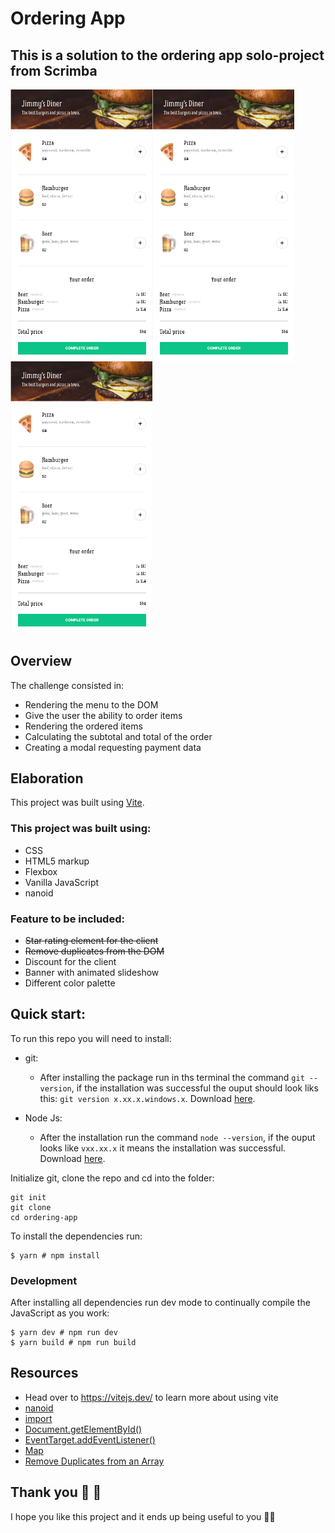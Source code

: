 # Ordering App

## This is a solution to the ordering app solo-project from Scrimba

<div style="display:flex">
    <img src="public/images/screenshot-ordering-app.png" width="45%"/>
    <img src="public/images/screenshot-ordering-app.png" width="45%"/>
</div>

<div>
    <img src="public/images/screenshot-ordering-app.png" width="45%"/>
</div>

## Overview

The challenge consisted in:

-   Rendering the menu to the DOM
-   Give the user the ability to order items
-   Rendering the ordered items
-   Calculating the subtotal and total of the order
-   Creating a modal requesting payment data

## Elaboration

This project was built using [Vite](https://vitejs.dev/).

### This project was built using:

-   CSS
-   HTML5 markup
-   Flexbox
-   Vanilla JavaScript
-   nanoid

### Feature to be included:

-   ~~Star rating element for the client~~
-   ~~Remove duplicates from the DOM~~
-   Discount for the client
-   Banner with animated slideshow
-   Different color palette

## Quick start:

To run this repo you will need to install:

-   git:

    -   After installing the package run in ths terminal the command `git --version`, if the installation was successful the ouput should look liks this: `git version x.xx.x.windows.x`. Download [here](https://git-scm.com/).

-   Node Js:
    -   After the installation run the command `node --version`, if the ouput looks like `vxx.xx.x` it means the installation was successful. Download [here](https://nodejs.org/en/).

Initialize git, clone the repo and cd into the folder:

```
git init
git clone
cd ordering-app
```

To install the dependencies run:

```
$ yarn # npm install
```

### Development

After installing all dependencies run dev mode to continually compile the JavaScript as you work:

```
$ yarn dev # npm run dev
$ yarn build # npm run build
```

## Resources

-   Head over to https://vitejs.dev/ to learn more about using vite
-   [nanoid](https://github.com/ai/nanoid#react)
-   [import](https://developer.mozilla.org/en-US/docs/Web/JavaScript/Reference/Statements/import)
-   [Document.getElementById()](https://developer.mozilla.org/en-US/docs/Web/API/Document/getElementById)
-   [EventTarget.addEventListener()](https://developer.mozilla.org/en-US/docs/Web/API/EventTarget/addEventListener)
-   [Map](https://developer.mozilla.org/en-US/docs/Web/JavaScript/Reference/Global_Objects/Map)
-   [Remove Duplicates from an Array](https://www.javascripttutorial.net/array/javascript-remove-duplicates-from-array/)

## Thank you 🎉 🎉

I hope you like this project and it ends up being useful to you 👨‍💻
